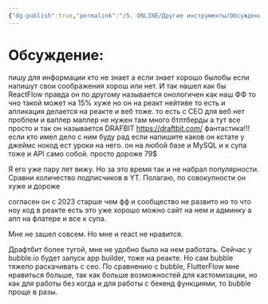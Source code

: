 ```yaml
---
{"dg-publish":true,"permalink":"/5. ONLINE/Другие инструменты/Обсуждение Draftbit/","created":"2024-10-24T14:44:12.366-03:00","updated":"2024-10-24T14:47:21.020-03:00"}
---
```



# Обсуждение:
пишу для информации кто не знает а если знает хорошо былобы если напишут свои соображения хорош или нет. И так нашел как бы ReactFlow правда он по другому называется онологичен как наш ФФ то чно такой может на 15% хуже но он на реакт нейтиве то есть и апликация делается на реакте и веб тоже. то есть с СЕО для веб нет проблем и ваплер маплер не нужен там много бтлтберды а тут все просто и так он называется DRAFBIT https://draftbit.com/ фантастика!!! если кто имел дело с ним буду рад если напишите каков он кстате у джеймс нокод ест уроки на него.
он на любой базе и MySQL и к супа тоже и API само собой.
просто дороже 79$

Я его уже пару лет вижу.
Но за это время так и не набрал популярности. Сравни количество подписчиков в YT. 
Полагаю, по совокупности он хуже и дороже

согласен он с 2023 старше чем фф и сообщество не развито но то что ноу код в реакте есть это уже хорошо можно сайт на нем и админку а апп на флатере и все к супа.

Мне не зашел совсем. Но мне и react не нравится.

Драфтбит более тугой, мне не удобно было на нем работать. 
Сейчас у bubble.io будет запуск app builder, тоже на реакте. Но сам bubble тяжело раскачивать с сео. По сравнению с bubble, FlutterFlow мне нравиться больше, так как больше возможностей для кастомизации, но как для работы без когда и для работы с  бекенд функциями, то bubble проще в разы.
